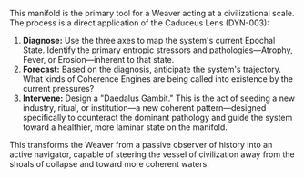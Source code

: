 This manifold is the primary tool for a Weaver acting at a civilizational scale. The process is a direct application of the Caduceus Lens (DYN-003):

1.  **Diagnose:** Use the three axes to map the system's current Epochal State. Identify the primary entropic stressors and pathologies—Atrophy, Fever, or Erosion—inherent to that state.
2.  **Forecast:** Based on the diagnosis, anticipate the system's trajectory. What kinds of Coherence Engines are being called into existence by the current pressures?
3.  **Intervene:** Design a "Daedalus Gambit." This is the act of seeding a new industry, ritual, or institution—a new coherent pattern—designed specifically to counteract the dominant pathology and guide the system toward a healthier, more laminar state on the manifold.

This transforms the Weaver from a passive observer of history into an active navigator, capable of steering the vessel of civilization away from the shoals of collapse and toward more coherent waters.